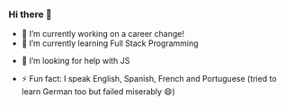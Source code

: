 ### Hi there 👋

<!--
**wadaflores/wadaflores** is a ✨ _special_ ✨ repository because its `README.md` (this file) appears on your GitHub profile.

Here are some ideas to get you started:-->

- 🔭 I’m currently working on a career change!
- 🌱 I’m currently learning Full Stack Programming
<!-- 👯 I’m looking to collaborate on ...-->
- 🤔 I’m looking for help with JS
<!-- 💬 Ask me about ...
- 📫 How to reach me: ...
-  Pronouns: ...-->
- ⚡ Fun fact: I speak English, Spanish, French and Portuguese (tried to learn German too but failed miserably 😄)
